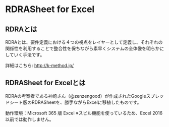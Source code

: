 # RDRASheet for Excel
## RDRAとは
RDRAとは、要件定義における４つの視点をレイヤーとして定義し、それぞれの関係性を利用することで整合性を保ちながら素早くシステムの全体像を明らかにしていく手法です。

詳細はこちら: http://k-method.jp/

## RDRASheet for Excelとは
RDRAの考案者である神崎さん（@zenzengood）が作成されたGoogleスプレッドシート版のRDRASheetを、勝手ながらExcelに移植したものです。

動作環境：Microsoft 365 版 Excel
 ※スピル機能を使っているため、Excel 2016以前では動作しません。
